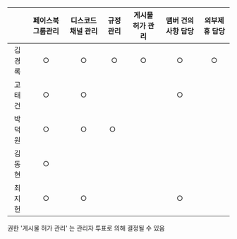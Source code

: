 |      | 페이스북 그룹관리 | 디스코드 채널 관리 | 규정관리 | 게시물 허가 관리 | 맴버 건의사항 담당 | 외부제휴 담당 |
| :--: | :-------: | :--------: | :--: | :-------: | :--------: | :-----: |
| 김경록  |     ○     |     ○      |  ○   |     ○     |     ○      |    ○    |
| 고태건  |     ○     |     ○      |      |           |     ○      |         |
| 박덕원  |     ○     |     ○      |  ○   |           |            |        |
| 김동현  |     ○     |            |      |           |            |         |
| 최지헌  |     ○     |     ○      |      |           |     ○      |         |

권한 '게시물 허가 관리' 는 관리자 투표로 의해 결정될 수 있음
